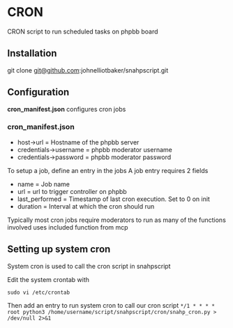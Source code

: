 # CRON
CRON script to run scheduled tasks on phpbb board

## Installation
git clone git@github.com:johnelliotbaker/snahpscript.git

## Configuration
**cron_manifest.json** configures cron jobs

### cron_manifest.json

- host->url             = Hostname of the phpbb server
- credentials->username = phpbb moderator username
- credentials->password = phpbb moderator password

To setup a job, define an entry in the jobs
A job entry requires 2 fields
- name           = Job name
- url            = url to trigger controller on phpbb
- last_performed = Timestamp of last cron execution. Set to 0 on init
- duration       = Interval at which the cron should run

Typically most cron jobs require moderators to run as many of the
functions involved uses included function from mcp

## Setting up system cron
System cron is used to call the cron script in snahpscript

Edit the system crontab with
```
sudo vi /etc/crontab
```
Then add an entry to run system cron to call our cron script
`
*/1 * * * * root python3 /home/username/script/snahpscript/cron/snahp_cron.py > /dev/null 2>&1
`

